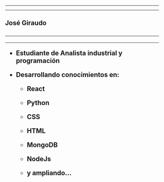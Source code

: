
<hr><hr/>
<h2> José Giraudo <h2>
<hr><hr/>

- Estudiante de Analista industrial y programación
- Desarrollando conocimientos en:
    
    - React
    - Python
    - CSS
    - HTML
    - MongoDB
    - NodeJs
    
    - y ampliando...

<!---
joseGiraudo/joseGiraudo is a ✨ special ✨ repository because its `README.md` (this file) appears on your GitHub profile.
You can click the Preview link to take a look at your changes.
--->
